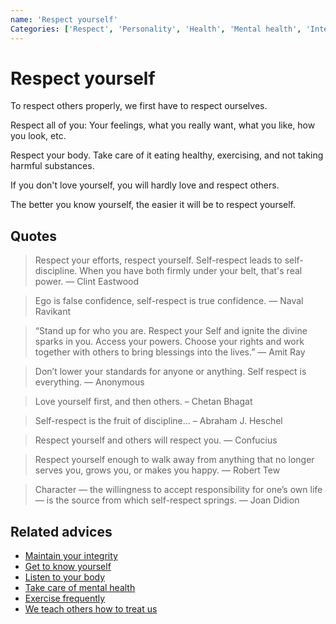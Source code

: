 ```yaml
---
name: 'Respect yourself'
Categories: ['Respect', 'Personality', 'Health', 'Mental health', 'Integrity', 'Happiness']
---
```

# Respect yourself

To respect others properly, we first have to respect ourselves.

Respect all of you: Your feelings, what you really want, what you like, how you look, etc.

Respect your body. Take care of it eating healthy, exercising, and not taking harmful substances. 

If you don't love yourself, you will hardly love and respect others.

The better you know yourself, the easier it will be to respect yourself.

## Quotes

> Respect your efforts, respect yourself. Self-respect leads to self-discipline. When you have both firmly under your belt, that's real power. ― Clint Eastwood

> Ego is false confidence, self-respect is true confidence. ― Naval Ravikant

> “Stand up for who you are. Respect your Self and ignite the divine sparks in you. Access your powers. Choose your rights and work together with others to bring blessings into the lives.” ― Amit Ray

> Don’t lower your standards for anyone or anything. Self respect is everything. ― Anonymous

> Love yourself first, and then others. – Chetan Bhagat

> Self-respect is the fruit of discipline… – Abraham J. Heschel

> Respect yourself and others will respect you. ― Confucius

> Respect yourself enough to walk away from anything that no longer serves you, grows you, or makes you happy. ― Robert Tew

> Character — the willingness to accept responsibility for one’s own life — is the source from which self-respect springs. ― Joan Didion

## Related advices

- [Maintain your integrity](../Maintain%20your%20integrity/index.md)
- [Get to know yourself](../Get%20to%20know%20yourself/index.md)
- [Listen to your body](../Listen%20to%20your%20body/index.md)
- [Take care of mental health](../Take%20care%20of%20mental%20health/index.md)
- [Exercise frequently](../Exercise%20frequently/index.md)
- [We teach others how to treat us](../We%20teach%20others%20how%20to%20treat%20us/index.md)